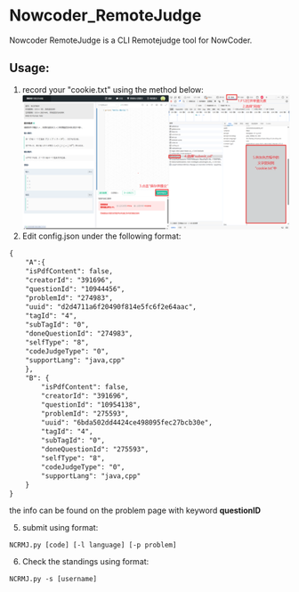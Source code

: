 # Nowcoder_RemoteJudge
Nowcoder RemoteJudge is a CLI Remotejudge tool for NowCoder.

## Usage:
1. record your "cookie.txt" using the method below:
![Instruction](screenshot_1.png)
3. Edit config.json under the following format:
```
{
    "A":{
    "isPdfContent": false,
    "creatorId": "391696",
    "questionId": "10944456",
    "problemId": "274983",
    "uuid": "d2d4711a6f20490f814e5fc6f2e64aac",
    "tagId": "4",
    "subTagId": "0",
    "doneQuestionId": "274983",
    "selfType": "8",
    "codeJudgeType": "0",
    "supportLang": "java,cpp"
    },
    "B": {
        "isPdfContent": false,
        "creatorId": "391696",
        "questionId": "10954138",
        "problemId": "275593",
        "uuid": "6bda502dd4424ce498095fec27bcb30e",
        "tagId": "4",
        "subTagId": "0",
        "doneQuestionId": "275593",
        "selfType": "8",
        "codeJudgeType": "0",
        "supportLang": "java,cpp"
    }
}
```
the info can be found on the problem page with keyword **questionID**


5. submit using format:
```
NCRMJ.py [code] [-l language] [-p problem]
```

6. Check the standings using format:
```
NCRMJ.py -s [username]
```
